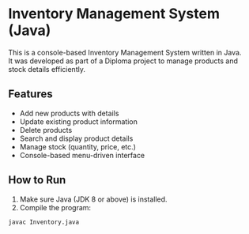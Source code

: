 # Inventory Management System (Java)

This is a console-based Inventory Management System written in Java.  
It was developed as part of a Diploma project to manage products and stock details efficiently.

## Features

- Add new products with details
- Update existing product information
- Delete products
- Search and display product details
- Manage stock (quantity, price, etc.)
- Console-based menu-driven interface

## How to Run

1. Make sure Java (JDK 8 or above) is installed.
2. Compile the program:

```bash
javac Inventory.java
